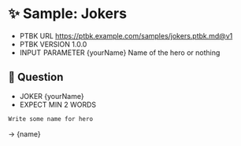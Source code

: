 # ✨ Sample: Jokers

-   PTBK URL https://ptbk.example.com/samples/jokers.ptbk.md@v1
-   PTBK VERSION 1.0.0
-   INPUT  PARAMETER {yourName} Name of the hero or nothing

## 💬 Question

-   JOKER {yourName}
-   EXPECT MIN 2 WORDS

```markdown
Write some name for hero
```

-> {name}
